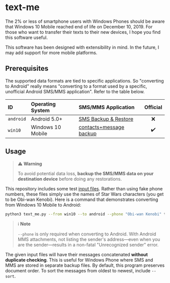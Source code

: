 <!-- markdownlint-disable no-blanks-blockquote -->

# text-me

The 2% or less of smartphone users with Windows Phones should be aware that Windows 10 Mobile reached end of life on December 10, 2019. For those who want to transfer their texts to their new devices, I hope you find this software useful.

This software has been designed with extensibility in mind. In the future, I may add support for more mobile platforms.

## Prerequisites

The supported data formats are tied to specific applications. So "converting to Android" really means "converting to a format used by a specific, unofficial Android SMS/MMS application". Refer to the table below.

[A]: https://play.google.com/store/apps/details?id=com.riteshsahu.SMSBackupRestore
[B]: https://www.microsoft.com/en-us/p/contacts-message-backup/9nblgggz57gm

| ID        | Operating System  | SMS/MMS Application          |      Official      |
| :-------- | :---------------- | :--------------------------- | :----------------: |
| `android` | Android 5.0+      | [SMS Backup & Restore][A]    |        :x:         |
| `win10`   | Windows 10 Mobile | [contacts+message backup][B] | :heavy_check_mark: |

## Usage

> :warning: **Warning**
>
> To avoid potential data loss, **backup the SMS/MMS data on your destination device** before doing any restorations.

This repository includes some test [input files](tests/static). Rather than using fake phone numbers, these files simply use the names of Star Wars characters (you get to be Obi-wan Kenobi). Here is a command that demonstrates converting from Windows 10 Mobile to Android:

```sh
python3 text_me.py --from win10 --to android --phone "Obi-wan Kenobi" tests/static/win10.msg
```

> :information_source: **Note**
>
> `--phone` is only required when converting to Android. With Android MMS attachments, not listing the sender's address&mdash;even when you are the sender&mdash;results in a non-fatal "Unrecognized sender" error.

The given input files will have their messages concatenated **without duplicate checking**. This is useful for Windows Phone where SMS and MMS are stored in separate backup files. By default, this program preserves document order. To sort the messages from oldest to newest, include `--sort`.
